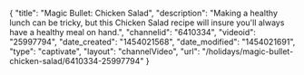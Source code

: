 {
    "title": "Magic Bullet: Chicken Salad",
    "description": "Making a healthy lunch can be tricky, but this Chicken Salad recipe will insure you'll always have a healthy meal on hand.",
    "channelid": "6410334",
    "videoid": "25997794",
    "date_created": "1454021568",
    "date_modified": "1454021691",
    "type": "captivate",
    "layout": "channelVideo",
    "url": "\/holidays\/magic-bullet-chicken-salad\/6410334-25997794"
}